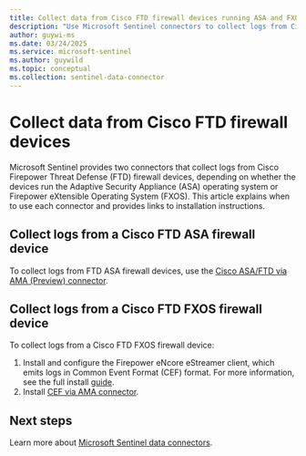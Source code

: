 ```yaml
---
title: Collect data from Cisco FTD firewall devices running ASA and FXOS
description: "Use Microsoft Sentinel connectors to collect logs from Cisco FTD firewall devices in Adaptive Security Appliance (ASA) and Common Event Format (CEF) formats."
author: guywi-ms
ms.date: 03/24/2025
ms.service: microsoft-sentinel
ms.author: guywild
ms.topic: conceptual
ms.collection: sentinel-data-connector
---
```


# Collect data from Cisco FTD firewall devices

Microsoft Sentinel provides two connectors that collect logs from Cisco Firepower Threat Defense (FTD) firewall devices, depending on whether the devices run the Adaptive Security Appliance (ASA) operating system or Firepower eXtensible Operating System (FXOS). This article explains when to use each connector and provides links to installation instructions.

## Collect logs from a Cisco FTD ASA firewall device

To collect logs from FTD ASA firewall devices, use the [Cisco ASA/FTD via AMA (Preview) connector](../sentinel/data-connectors-reference.md#cisco-asa-ftd-via-ama). 

## Collect logs from a Cisco FTD FXOS firewall device

To collect logs from a Cisco FTD FXOS firewall device:

1. Install and configure the Firepower eNcore eStreamer client, which emits logs in Common Event Format (CEF) format. For more information, see the full install [guide](https://www.cisco.com/c/en/us/td/docs/security/firepower/670/api/eStreamer_enCore/eStreamereNcoreSentinelOperationsGuide_409.html).
1. Install [CEF via AMA connector](connect-cef-syslog-ama.md). 

## Next steps

Learn more about [Microsoft Sentinel data connectors](connect-data-sources.md).

